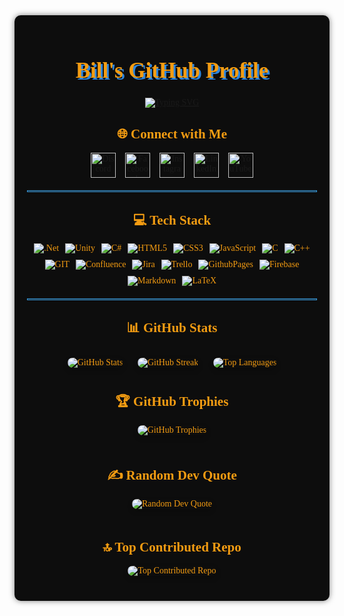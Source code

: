 <div align="center" style="font-family: 'Press Start 2P', cursive; background-color: #0d0d0d; color: #f39c12; padding: 20px; border-radius: 10px; box-shadow: 0 0 10px rgba(0,0,0,0.5);">
  <h1 style="font-size: 2.5em; text-shadow: 3px 3px #2e86de;">Bill's GitHub Profile</h1>
  <a href="https://git.io/typing-svg"><img src="https://readme-typing-svg.demolab.com?font=Dosis&weight=800&size=25&duration=3000&pause=1000&color=F77C00&background=79797900&center=true&multiline=true&random=false&width=500&height=170&lines=Passionate+Unity+Developer+%F0%9F%91%A8%E2%80%8D%F0%9F%92%BB;Programming+Instructor+%F0%9F%91%A8%E2%80%8D%F0%9F%8F%AB;Special+Field+In+Game+Solution+%F0%9F%92%BC;2D%2C+3D%2C+AR%2C+VR+%F0%9F%92%BB" alt="Typing SVG" /></a>

  <h2>🌐 Connect with Me</h2>
  <div style="display: flex; justify-content: center; gap: 15px; margin-bottom: 20px;">
    <a href="https://discord.gg/truongngocchau">
      <img src="https://img.shields.io/badge/Discord-%237289DA.svg?logo=discord&logoColor=white" alt="Discord" style="height: 40px;">
    </a>
    <a href="https://facebook.com/truongbill003">
      <img src="https://img.shields.io/badge/Facebook-%231877F2.svg?logo=Facebook&logoColor=white" alt="Facebook" style="height: 40px;">
    </a>
    <a href="https://instagram.com/bill.workaholic">
      <img src="https://img.shields.io/badge/Instagram-%23E4405F.svg?logo=Instagram&logoColor=white" alt="Instagram" style="height: 40px;">
    </a>
    <a href="https://linkedin.com/in/billtruong003">
      <img src="https://img.shields.io/badge/LinkedIn-%230077B5.svg?logo=linkedin&logoColor=white" alt="LinkedIn" style="height: 40px;">
    </a>
    <a href="https://youtube.com/@@BillTheDev">
      <img src="https://img.shields.io/badge/YouTube-%23FF0000.svg?logo=YouTube&logoColor=white" alt="YouTube" style="height: 40px;">
    </a>
  </div>

  <hr style="border: 1px solid #3498db; margin: 20px 0;">

  <h2>💻 Tech Stack</h2>
  <div style="display: flex; justify-content: center; flex-wrap: wrap; gap: 10px; margin-bottom: 20px;">
    <img src="https://img.shields.io/badge/.NET-5C2D91?style=for-the-badge&logo=.net&logoColor=white" alt=".Net">
    <img src="https://img.shields.io/badge/Unity-100000?style=for-the-badge&logo=unity&logoColor=white" alt="Unity">
    <img src="https://img.shields.io/badge/c%23-%23239120.svg?style=for-the-badge&logo=c-sharp&logoColor=white" alt="C#">
    <img src="https://img.shields.io/badge/html5-%23E34F26.svg?style=for-the-badge&logo=html5&logoColor=white" alt="HTML5">
    <img src="https://img.shields.io/badge/css3-%231572B6.svg?style=for-the-badge&logo=css3&logoColor=white" alt="CSS3">
    <img src="https://img.shields.io/badge/javascript-%23323330.svg?style=for-the-badge&logo=javascript&logoColor=%23F7DF1E" alt="JavaScript">
    <img src="https://img.shields.io/badge/c-%2300599C.svg?style=for-the-badge&logo=c&logoColor=white" alt="C">
    <img src="https://img.shields.io/badge/c++-%2300599C.svg?style=for-the-badge&logo=c%2B%2B&logoColor=white" alt="C++">
    <img src="https://img.shields.io/badge/Git-fc6d26?style=for-the-badge&logo=git&logoColor=white" alt="GIT">
    <img src="https://img.shields.io/badge/confluence-%23172BF4.svg?style=for-the-badge&logo=confluence&logoColor=white" alt="Confluence">
    <img src="https://img.shields.io/badge/jira-%230A0FFF.svg?style=for-the-badge&logo=jira&logoColor=white" alt="Jira">
    <img src="https://img.shields.io/badge/Trello-%23026AA7.svg?style=for-the-badge&logo=Trello&logoColor=white" alt="Trello">
    <img src="https://img.shields.io/badge/github%20pages-121013?style=for-the-badge&logo=github&logoColor=white" alt="GithubPages">
    <img src="https://img.shields.io/badge/firebase-%23039BE5.svg?style=for-the-badge&logo=firebase" alt="Firebase">
    <img src="https://img.shields.io/badge/markdown-%23000000.svg?style=for-the-badge&logo=markdown&logoColor=white" alt="Markdown">
    <img src="https://img.shields.io/badge/latex-%23008080.svg?style=for-the-badge&logo=latex&logoColor=white" alt="LaTeX">
  </div>

  <hr style="border: 1px solid #3498db; margin: 20px 0;">

  <h2>📊 GitHub Stats</h2>
  <div align="center" style="margin-bottom: 20px;">
    <img src="https://github-readme-stats.vercel.app/api?username=billtruong003&theme=tokyonight&hide_border=false&include_all_commits=true&count_private=true" alt="GitHub Stats" style="box-shadow: 0 4px 8px rgba(0, 0, 0, 0.2); border-radius: 8px; margin: 10px;">
    <img src="https://github-readme-streak-stats.herokuapp.com/?user=billtruong003&theme=tokyonight&hide_border=true" alt="GitHub Streak" style="box-shadow: 0 4px 8px rgba(0, 0, 0, 0.2); border-radius: 8px; margin: 10px;">
    <img src="https://github-readme-stats.vercel.app/api/top-langs/?username=billtruong003&theme=tokyonight&hide_border=false&include_all_commits=true&count_private=true&layout=compact" alt="Top Languages" style="box-shadow: 0 4px 8px rgba(0, 0, 0, 0.2); border-radius: 8px; margin: 10px;">
  </div>

  <h2>🏆 GitHub Trophies</h2>
  <img src="https://github-profile-trophy.vercel.app/?username=billtruong003&theme=apprentice&no-frame=false&no-bg=true&margin-w=4" alt="GitHub Trophies" style="box-shadow: 0 4px 8px rgba(0, 0, 0, 0.2); border-radius: 8px; margin-bottom: 20px;">

  <h2>✍️ Random Dev Quote</h2>
  <img src="https://quotes-github-readme.vercel.app/api?type=vertical&theme=tokyonight" alt="Random Dev Quote" style="box-shadow: 0 4px 8px rgba(0, 0, 0, 0.2); border-radius: 8px; margin-bottom: 20px;">

  <h2>🔝 Top Contributed Repo</h2>
  <img src="https://github-contributor-stats.vercel.app/api?username=billtruong003&limit=5&theme=dark&combine_all_yearly_contributions=true" alt="Top Contributed Repo" style="box-shadow: 0 4px 8px rgba(0, 0, 0, 0.2); border-radius: 8px; margin-bottom: 20px;">
</div>

